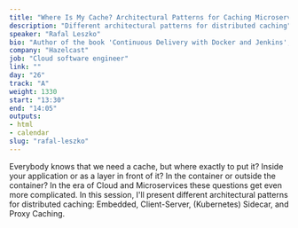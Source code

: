 ```yaml
---
title: "Where Is My Cache? Architectural Patterns for Caching Microservices by Example"
description: "Different architectural patterns for distributed caching"
speaker: "Rafal Leszko"
bio: "Author of the book 'Continuous Delivery with Docker and Jenkins', trainer, and a conference speaker. He specializes in Java development, Cloud environments, and Continuous Delivery. Former employee in a number of companies and scientific organizations: Google, CERN, AGH University, and more."
company: "Hazelcast"
job: "Cloud software engineer"
link: ""
day: "26"
track: "A"
weight: 1330
start: "13:30"
end: "14:05"
outputs:
- html
- calendar
slug: "rafal-leszko"
---
```


Everybody knows that we need a cache, but where exactly to put it? Inside your application or as a layer in front of it? In the container or outside the container? In the era of Cloud and Microservices these questions get even more complicated. In this session, I'll present different architectural patterns for distributed caching: Embedded, Client-Server, (Kubernetes) Sidecar, and Proxy Caching.
